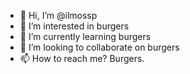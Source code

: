 - 👋 Hi, I’m @ilmossp
- 👀 I’m interested in burgers  
- 🌱 I’m currently learning burgers 
- 💞️ I’m looking to collaborate on burgers
- 📫 How to reach me? Burgers.

<!---
ilmossp/ilmossp is a ✨ special ✨ repository because its `README.md` (this file) appears on your GitHub profile.
You can click the Preview link to take a look at your changes.
--->
